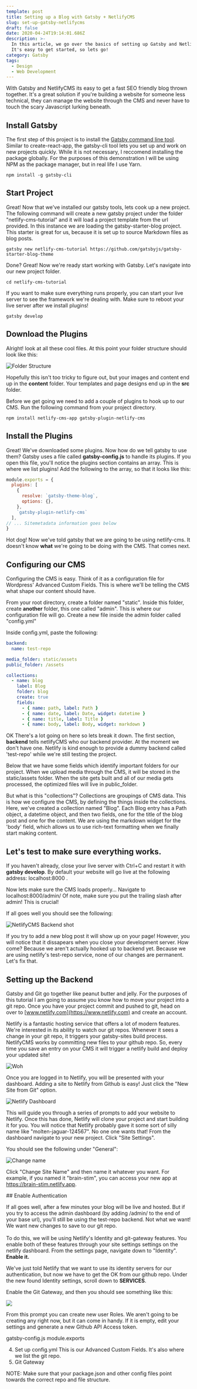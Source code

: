 ```yaml
---
template: post
title: Setting up a Blog with Gatsby + NetlifyCMS
slug: set-up-gatsby-netlifycms
draft: false
date: 2020-04-24T19:14:01.686Z
description: >-
  In this article, we go over the basics of setting up Gatsby and NetlifyCMS.
  It's easy to get started, so lets go!
category: Gatsby
tags:
  - Design
  - Web Development
---
```

With Gatsby and NetlifyCMS its easy to get a fast SEO friendly blog thrown together. It's a great solution if you're building a website for someone less technical, they can manage the website through the CMS and never have to touch the scary Javascript lurking beneath.

## Install Gatsby

The first step of this project is to install the [Gatsby command line tool](https://www.gatsbyjs.org/docs/gatsby-cli/). Similar to create-react-app, the gatsby-cli tool lets you set up and work on new projects quickly. While it is not necessary, I reccomend installing the package globally. For the purposes of this demonstration I will be using NPM as the package manager, but in real life I use Yarn.

```shell
npm install -g gatsby-cli
```

## Start Project

Great! Now that we've installed our gatsby tools, lets cook up a new project. The following command will create a new gatsby project under the folder "netlify-cms-tutorial" and it will load a project template from the url provided. In this instance we are loading the gatsby-starter-blog project. This starter is great for us, because it is set up to source Markdown files as blog posts.

```shell
gatsby new netlify-cms-tutorial https://github.com/gatsbyjs/gatsby-starter-blog-theme
```

Done? Great! Now we're ready start working with Gatsby. Let's navigate into our new project folder. 

```shell
cd netlify-cms-tutorial
```

If you want to make sure everything runs properly, you can start your live server to see the framework we're dealing with. Make sure to reboot your live server after we install plugins!

```shell
gatsby develop
```

## Download the Plugins

Alright! look at all these cool files. At this point your folder structure should look like this:

![Folder Structure](/media/folders.png "Folder Structure")

Hopefully this isn't too tricky to figure out, but your images and content end up in the **content** folder. Your templates and page designs end up in the **src** folder.

Before we get going we need to add a couple of plugins to hook up to our CMS. Run the following command from your project directory.

```shell
npm install netlify-cms-app gatsby-plugin-netlify-cms
```

## Install the Plugins

Great! We've downloaded some plugins. Now how do we tell gatsby to use them? Gatsby uses a file called **gatsby-config.js** to handle its plugins. If you open this file, you'll notice the plugins section contains an array. This is where we list plugins! Add the following to the array, so that it looks like this:

```javascript
module.exports = {
  plugins: [
    {
      resolve: `gatsby-theme-blog`,
      options: {},
    },
    `gatsby-plugin-netlify-cms`
  ],
// ... Sitemetadata information goes below
}
```

Hot dog! Now we've told gatsby that we are going to be using netlify-cms. It doesn't know **what** we're going to be doing with the CMS. That comes next.

## Configuring our CMS

Configuring the CMS is easy. Think of it as a configuration file for Wordpress' Advanced Custom Fields. This is where we'll be telling the CMS what shape our content should have.

From your root directory, create a folder named "static". Inside this folder, create **another** folder, this one called "admin". This is where our configuration file will go. Create a new file inside the admin folder called "config.yml"

Inside config.yml, paste the following:

```yml
backend:
  name: test-repo

media_folder: static/assets
public_folder: /assets

collections:
  - name: blog
    label: Blog
    folder: blog
    create: true
    fields:
      - { name: path, label: Path }
      - { name: date, label: Date, widget: datetime }
      - { name: title, label: Title }
      - { name: body, label: Body, widget: markdown }
```

OK There's a lot going on here so lets break it down. The first section, **backend** tells netlifyCMS who our backend provider. At the moment we don't have one. Netlify is kind enough to provide a dummy backend called 'test-repo' while we're still testing the project.

Below that we have some fields which identify important folders for our project. When we upload media through the CMS, it will be stored in the static/assets folder. When the site gets built and all of our media gets processed, the optimized files will live in public_folder.

But what is this "collections"?  Collections are groupings of CMS data. This is how we configure the CMS, by defining the things inside the collections. Here, we've created a collection named "Blog".  Each Blog entry has a Path object, a datetime object, and then two fields, one for the title of the blog post and one for the content. We are using the markdown widget for the 'body' field, which allows us to use rich-text formatting when we finally start making content.

## Let's test to make sure everything works.

If you haven't already, close your live server with Ctrl+C and restart it with **gatsby develop**. By default your website will go live at the following address: localhost:8000 .

Now lets make sure the CMS loads properly... Navigate to localhost:8000/admin/  Of note, make sure you put the trailing slash after admin! This is crucial!

If all goes well you should see the following:

![NetlifyCMS Backend shot](/media/screenshot_2020-04-24-content-manager.png "The view from the backend.")

If you try to add a new blog post it will show up on your page! However, you will notice that it dissapears when you close your development server. How come? Because we aren't actually hooked up to backend yet. Because we are using netlify's test-repo service, none of our changes are permanent. Let's fix that.

## Setting up the Backend

Gatsby and Git go together like peanut butter and jelly. For the purposes of this tutorial I am going to assume you know how to move your project into a git repo. Once you have your project commit and pushed to git, head on over to [www.netlify.com](https://www.netlify.com) and create an account.

Netlify is a fantastic hosting service that offers a lot of modern features. We're interested in its ability to watch our git repos. Whenever it sees a change in your git repo, it triggers your gatsby-sites build process. NetlifyCMS works by committing new files to your github repo. So, every time you save an entry on your CMS it will trigger a netlify build and deploy your updated site!

![Woh](/media/woh.gif "Keanu says WOH")

Once you are logged in to Netlify, you will be presented with your dashboard. Adding a site to Netlify from Github is easy! Just click the "New Site from Git" option.

![Netlify Dashboard](/media/screenshot_2020-04-24-sites-david-bergeron-s-team.png "Netlify Dashboard")

This will guide you through a series of prompts to add your website to Netlify. Once this has done, Netlify will clone your project and start building it for you. You will notice that Netlify probably gave it some sort of silly name like "molten-jaguar-124567".  No one one wants that! From the dashboard navigate to your new project. Click "Site Settings".

You should see the following under "General": 

![Change name](/media/screenshot_2020-04-24-general-settings.png "change site name")

Click "Change Site Name" and then name it whatever you want. For example, if you named it "brain-stim", you can access your new app at https://brain-stim.netlify.app.

\## Enable Authentication

If all goes well, after a few minutes your blog will be live and hosted. But if you try to access the admin dashboard  (by adding /admin/ to the end of your base url), you'll still be using the test-repo backend. Not what we want! We want new changes to save to our git repo.\
\
To do this, we will be using Netlify's Identity and git-gateway features. You enable both of these features through your site settings settings on the netlify dashboard. From the settings page, navigate down to "Identity". **Enable it.**

We've just told Netlify that we want to use its identity servers for our authentication, but now we have to get the OK from our github repo. Under the new found Identity settings, scroll down to **SERVICES**.

Enable the Git Gateway, and then you should see something like this:

![](/media/screenshot_2020-04-24-identity-settings.png)

From this prompt you can create new user Roles. We aren't going to be creating any right now, but it can come in handy. If it is empty, edit your settings and generate a new Github API Access token. 



gatsby-config.js module.exports

4. Set up config.yml This is our Advanced Custom Fields. It's also where we list the git repo.
5. Git Gateway

NOTE: Make sure that your package.json and other config files point towards the correct repo and file structure.